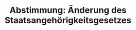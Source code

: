 ---
abstimmung:
  abstimmung: 4
  bundestagssitzung: 46
  legislaturperiode: 18
categories:
- Inneres
- Recht
data:
- title: Abstimmungsergebnis 20140703_4-data.pdf
  url: /res/abstimmungsliste/20140703_4-data.pdf
- title: Abstimmungsergebnis 20140703_4_xls-data.csv
  url: /res/abstimmungsliste/analyses/20140703_4_xls-data.csv
documents:
- local: /res/abstimmungsdaten/018-046-04/1801312.pdf
  title: Drucksache 18/01312.pdf
  url: http://dip21.bundestag.de/dip21/btd/18/013/1801312.pdf
- local: /res/abstimmungsdaten/018-046-04/1801759.pdf
  title: Drucksache 18/01759.pdf
  url: http://dip21.bundestag.de/dip21/btd/18/017/1801759.pdf
- local: /res/abstimmungsdaten/018-046-04/1801955.pdf
  title: Drucksache 18/01955.pdf
  url: http://dip21.bundestag.de/dip21/btd/18/019/1801955.pdf
- local: /res/abstimmungsdaten/018-046-04/1802005.pdf
  title: Drucksache 18/02005.pdf
  url: http://dip21.bundestag.de/dip21/btd/18/020/1802005.pdf
ergebnis:
  cdu/csu:
    enthaltung: 0
    gesamt: 311
    ja: 281
    nein: 4
    nichtabgegeben: 26
    ungueltig: 0
  die.linke:
    enthaltung: 0
    gesamt: 64
    ja: 0
    nein: 51
    nichtabgegeben: 13
    ungueltig: 0
  file: 20140703_4_xls-data.csv
  gruenen:
    enthaltung: 1
    gesamt: 63
    ja: 1
    nein: 55
    nichtabgegeben: 6
    ungueltig: 0
  spd:
    enthaltung: 0
    gesamt: 193
    ja: 179
    nein: 0
    nichtabgegeben: 14
    ungueltig: 0
layout: abstimmung
links:
- title: https://www.bundestag.de/parlament/plenum/abstimmung/abstimmung?id=294
  url: https://www.bundestag.de/parlament/plenum/abstimmung/abstimmung?id=294
- title: http://www.abgeordnetenwatch.de/aenderung_des_staatsangehoerigkeitsgesetzes-1105-632.html
  url: http://www.abgeordnetenwatch.de/aenderung_des_staatsangehoerigkeitsgesetzes-1105-632.html
preview: "Deutscher Bundestag\n\n46. Sitzung des Deutschen Bundestages\nam Donnerstag,\
  \ 3.Juli 2014\nEndg\xFCltiges Ergebnis der Namentlichen Abstimmung Nr. 4\n\nGesetzentwurf\
  \ der Bundesregierung\nEntwurf eines Zweiten Gesetzes zur \xC4nderung des Staatsangeh\xF6\
  rigkeitsgesetzes\nDrs. 18/1312, 18/1759, 18/1955 und 18/2005\n\nAbgegebene Stimmen\
  \ insgesamt:\n\n572\n59\n\nNicht abgegebene Stimmen:\nJa-Stimmen:\n\n461\n\nNein-Stimmen:\n\
  \n110\n\nEnthaltungen:\n\n1\n\nUng\xFCltige:\n\n0\n\nBerlin, den 03.07.2014\n\n\
  Beginn: 19:10\nEnde: 19:13\n"
tags:
- "Staatsangeh\xF6rigkeit"
- Pass
title: "Abstimmung: \xC4nderung des Staatsangeh\xF6rigkeitsgesetzes"
---